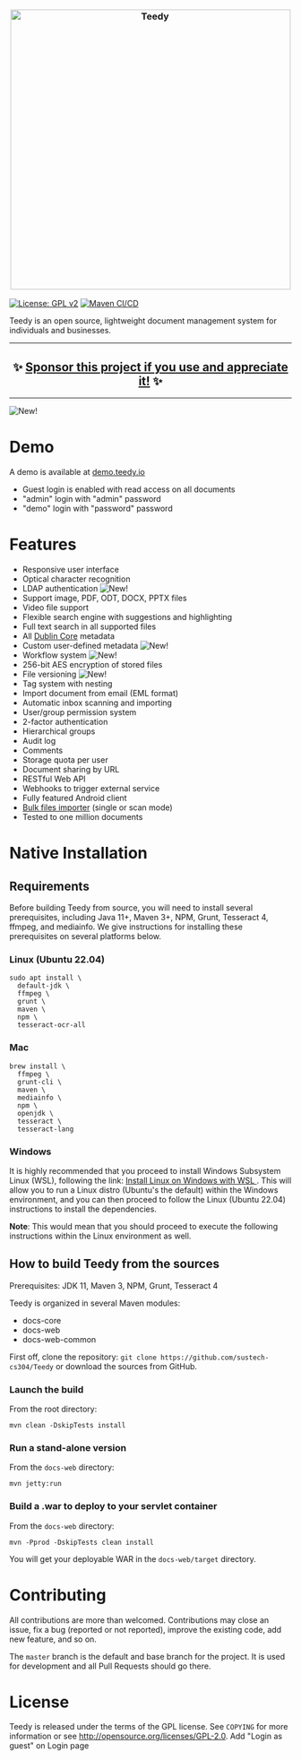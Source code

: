 <h3 align="center">
  <img src="https://teedy.io/img/github-title.png" alt="Teedy" width=500 />
</h3>

[![License: GPL v2](https://img.shields.io/badge/License-GPL%20v2-blue.svg)](https://www.gnu.org/licenses/old-licenses/gpl-2.0.en.html)
[![Maven CI/CD](https://github.com/sismics/docs/actions/workflows/build-deploy.yml/badge.svg)](https://github.com/sismics/docs/actions/workflows/build-deploy.yml)

Teedy is an open source, lightweight document management system for individuals and businesses.

<hr />
<h2 align="center">
  ✨ <a href="https://github.com/users/jendib/sponsorship">Sponsor this project if you use and appreciate it!</a> ✨
</h2>
<hr />

![New!](https://teedy.io/img/laptop-demo.png?20180301)

# Demo

A demo is available at [demo.teedy.io](https://demo.teedy.io)

- Guest login is enabled with read access on all documents
- "admin" login with "admin" password
- "demo" login with "password" password 

# Features

- Responsive user interface
- Optical character recognition
- LDAP authentication ![New!](https://www.sismics.com/public/img/new.png)
- Support image, PDF, ODT, DOCX, PPTX files
- Video file support
- Flexible search engine with suggestions and highlighting
- Full text search in all supported files
- All [Dublin Core](http://dublincore.org/) metadata
- Custom user-defined metadata ![New!](https://www.sismics.com/public/img/new.png)
- Workflow system ![New!](https://www.sismics.com/public/img/new.png)
- 256-bit AES encryption of stored files
- File versioning ![New!](https://www.sismics.com/public/img/new.png)
- Tag system with nesting
- Import document from email (EML format)
- Automatic inbox scanning and importing
- User/group permission system
- 2-factor authentication
- Hierarchical groups
- Audit log
- Comments
- Storage quota per user
- Document sharing by URL
- RESTful Web API
- Webhooks to trigger external service
- Fully featured Android client
- [Bulk files importer](https://github.com/sismics/docs/tree/master/docs-importer) (single or scan mode)
- Tested to one million documents


# Native Installation

## Requirements

Before building Teedy from source, you will need to install several prerequisites, including Java 11+, Maven 3+, NPM, Grunt, Tesseract 4, ffmpeg, and mediainfo.
We give instructions for installing these prerequisites on several platforms below.

### Linux (Ubuntu 22.04)

```console
sudo apt install \
  default-jdk \
  ffmpeg \
  grunt \
  maven \
  npm \
  tesseract-ocr-all
```

### Mac

```console
brew install \
  ffmpeg \
  grunt-cli \
  maven \
  mediainfo \
  npm \
  openjdk \
  tesseract \
  tesseract-lang
```

### Windows

It is highly recommended that you proceed to install Windows Subsystem Linux (WSL), following the link: [Install Linux on Windows with WSL
](https://docs.microsoft.com/en-us/windows/wsl/install). This will allow you to run a Linux distro (Ubuntu's the default) within the Windows environment, and you can then proceed to follow the Linux (Ubuntu 22.04) instructions to install the dependencies.

**Note**: This would mean that you should proceed to execute the following instructions within the Linux environment as well.


## How to build Teedy from the sources

Prerequisites: JDK 11, Maven 3, NPM, Grunt, Tesseract 4

Teedy is organized in several Maven modules:

- docs-core
- docs-web
- docs-web-common

First off, clone the repository: `git clone https://github.com/sustech-cs304/Teedy`
or download the sources from GitHub.

### Launch the build

From the root directory:

```console
mvn clean -DskipTests install
```

### Run a stand-alone version

From the `docs-web` directory:

```console
mvn jetty:run
```

### Build a .war to deploy to your servlet container

From the `docs-web` directory:

```console
mvn -Pprod -DskipTests clean install
```

You will get your deployable WAR in the `docs-web/target` directory.

# Contributing

All contributions are more than welcomed. Contributions may close an issue, fix a bug (reported or not reported), improve the existing code, add new feature, and so on.

The `master` branch is the default and base branch for the project. It is used for development and all Pull Requests should go there.

# License

Teedy is released under the terms of the GPL license. See `COPYING` for more
information or see <http://opensource.org/licenses/GPL-2.0>.
      Add "Login as guest" on Login page
